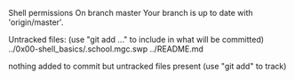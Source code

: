 Shell permissions
On branch master
Your branch is up to date with 'origin/master'.

Untracked files:
  (use "git add <file>..." to include in what will be committed)
	../0x00-shell_basics/.school.mgc.swp
	../README.md

nothing added to commit but untracked files present (use "git add" to track)
